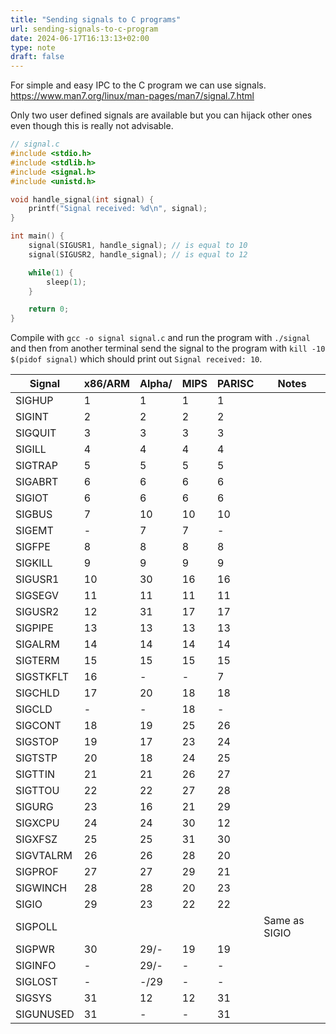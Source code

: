 ```yaml
---
title: "Sending signals to C programs"
url: sending-signals-to-c-program
date: 2024-06-17T16:13:13+02:00
type: note
draft: false
---
```


For simple and easy IPC to the C program we can use signals.
https://www.man7.org/linux/man-pages/man7/signal.7.html

Only two user defined signals are available but you can hijack other ones even
though this is really not advisable.

```c
// signal.c
#include <stdio.h>
#include <stdlib.h>
#include <signal.h>
#include <unistd.h>

void handle_signal(int signal) {
    printf("Signal received: %d\n", signal);
}

int main() {
    signal(SIGUSR1, handle_signal); // is equal to 10
    signal(SIGUSR2, handle_signal); // is equal to 12

    while(1) {
        sleep(1);
    }

    return 0;
}
```

Compile with `gcc -o signal signal.c` and run the program with `./signal` and
then from another terminal send the signal to the program with `kill -10
$(pidof signal)` which should print out `Signal received: 10`.

| Signal    | x86/ARM | Alpha/ | MIPS | PARISC | Notes         |
|-----------|---------|--------|------|--------|---------------|
| SIGHUP    | 1       | 1      | 1    | 1      |               |
| SIGINT    | 2       | 2      | 2    | 2      |               |
| SIGQUIT   | 3       | 3      | 3    | 3      |               |
| SIGILL    | 4       | 4      | 4    | 4      |               |
| SIGTRAP   | 5       | 5      | 5    | 5      |               |
| SIGABRT   | 6       | 6      | 6    | 6      |               |
| SIGIOT    | 6       | 6      | 6    | 6      |               |
| SIGBUS    | 7       | 10     | 10   | 10     |               |
| SIGEMT    | -       | 7      | 7    | -      |               |
| SIGFPE    | 8       | 8      | 8    | 8      |               |
| SIGKILL   | 9       | 9      | 9    | 9      |               |
| SIGUSR1   | 10      | 30     | 16   | 16     |               |
| SIGSEGV   | 11      | 11     | 11   | 11     |               |
| SIGUSR2   | 12      | 31     | 17   | 17     |               |
| SIGPIPE   | 13      | 13     | 13   | 13     |               |
| SIGALRM   | 14      | 14     | 14   | 14     |               |
| SIGTERM   | 15      | 15     | 15   | 15     |               |
| SIGSTKFLT | 16      | -      | -    | 7      |               |
| SIGCHLD   | 17      | 20     | 18   | 18     |               |
| SIGCLD    | -       | -      | 18   | -      |               |
| SIGCONT   | 18      | 19     | 25   | 26     |               |
| SIGSTOP   | 19      | 17     | 23   | 24     |               |
| SIGTSTP   | 20      | 18     | 24   | 25     |               |
| SIGTTIN   | 21      | 21     | 26   | 27     |               |
| SIGTTOU   | 22      | 22     | 27   | 28     |               |
| SIGURG    | 23      | 16     | 21   | 29     |               |
| SIGXCPU   | 24      | 24     | 30   | 12     |               |
| SIGXFSZ   | 25      | 25     | 31   | 30     |               |
| SIGVTALRM | 26      | 26     | 28   | 20     |               |
| SIGPROF   | 27      | 27     | 29   | 21     |               |
| SIGWINCH  | 28      | 28     | 20   | 23     |               |
| SIGIO     | 29      | 23     | 22   | 22     |               |
| SIGPOLL   |         |        |      |        | Same as SIGIO |
| SIGPWR    | 30      | 29/-   | 19   | 19     |               |
| SIGINFO   | -       | 29/-   | -    | -      |               |
| SIGLOST   | -       | -/29   | -    | -      |               |
| SIGSYS    | 31      | 12     | 12   | 31     |               |
| SIGUNUSED | 31      | -      | -    | 31     |               |
